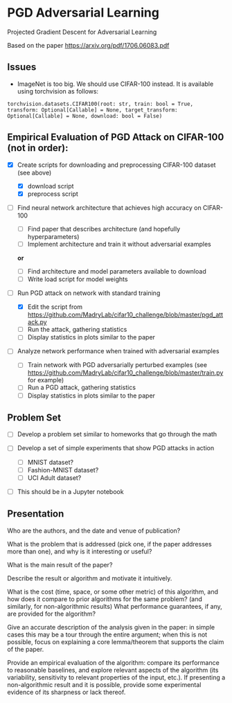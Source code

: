 # PGD Adversarial Learning
Projected Gradient Descent for Adversarial Learning

Based on the paper https://arxiv.org/pdf/1706.06083.pdf

## Issues
- ImageNet is too big. We should use CIFAR-100 instead. It is available using torchvision as follows:
```python3
torchvision.datasets.CIFAR100(root: str, train: bool = True, transform: Optional[Callable] = None, target_transform: Optional[Callable] = None, download: bool = False)
```

## Empirical Evaluation of PGD Attack on CIFAR-100 (not in order):
- [x] Create scripts for downloading and preprocessing CIFAR-100 dataset (see above)
    - [x] download script
    - [x] preprocess script
- [ ] Find neural network architecture that achieves high accuracy on CIFAR-100
    - [ ] Find paper that describes architecture (and hopefully hyperparameters)
    - [ ] Implement architecture and train it without adversarial examples
    
    **or**
    
    - [ ] Find architecture and model parameters available to download
    - [ ] Write load script for model weights
- [ ] Run PGD attack on network with standard training
    - [x] Edit the script from https://github.com/MadryLab/cifar10_challenge/blob/master/pgd_attack.py
    - [ ] Run the attack, gathering statistics
    - [ ] Display statistics in plots similar to the paper
- [ ] Analyze network performance when trained with adversarial examples
    - [ ] Train network with PGD adversarially perturbed examples (see https://github.com/MadryLab/cifar10_challenge/blob/master/train.py for example)
    - [ ] Run a PGD attack, gathering statistics
    - [ ] Display statistics in plots similar to the paper

## Problem Set
- [ ] Develop a problem set similar to homeworks that go through the math
- [ ] Develop a set of simple experiments that show PGD attacks in action
    - [ ] MNIST dataset?
    - [ ] Fashion-MNIST dataset?
    - [ ] UCI Adult dataset?
- [ ] This should be in a Jupyter notebook


## Presentation
Who are the authors, and the date and venue of publication?

What is the problem that is addressed (pick one, if the paper addresses more than one), and why is it interesting or useful?

What is the main result of the paper?

Describe the result or algorithm and motivate it intuitively.

What is the cost (time, space, or some other metric) of this algorithm, and how does it compare to prior algorithms for the same problem? (and similarly, for non-algorithmic results)
What performance guarantees, if any, are provided for the algorithm?

Give an accurate description of the analysis given in the paper: in simple cases this may be a tour through the entire argument; when this is not possible, focus on explaining a core lemma/theorem that supports the claim of the paper.

Provide an empirical evaluation of the algorithm: compare its performance to reasonable baselines, and explore relevant aspects of the algorithm (its variability, sensitivity to relevant properties of the input, etc.). If presenting a non-algorithmic result and it is possible, provide some experimental evidence of its sharpness or lack thereof.

